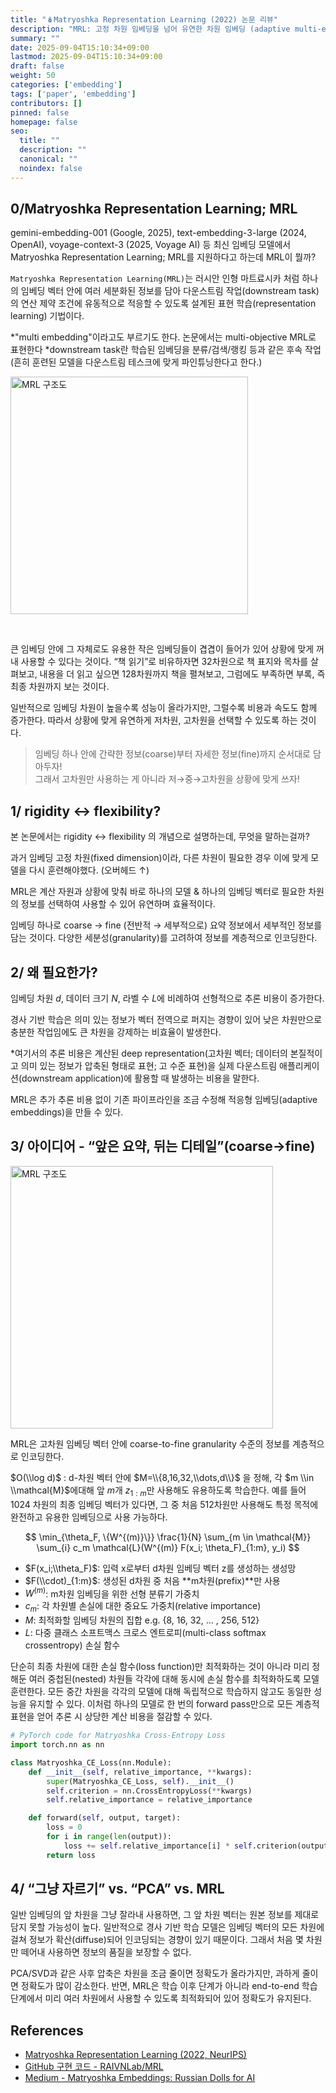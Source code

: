 ```yaml
---
title: "🪆Matryoshka Representation Learning (2022) 논문 리뷰"
description: "MRL: 고정 차원 임베딩을 넘어 유연한 차원 임베딩 (adaptive multi-embedding)"
summary: ""
date: 2025-09-04T15:10:34+09:00
lastmod: 2025-09-04T15:10:34+09:00
draft: false
weight: 50
categories: ['embedding']
tags: ['paper', 'embedding']
contributors: []
pinned: false
homepage: false
seo:
  title: ""
  description: ""
  canonical: ""
  noindex: false
---
```


## 0/Matryoshka Representation Learning; MRL

gemini-embedding-001 (Google, 2025), text-embedding-3-large (2024, OpenAI), voyage-context-3 (2025, Voyage AI) 등 최신 임베딩 모델에서 Matryoshka Representation Learning; MRL를 지원하다고 하는데 MRL이 뭘까?

`Matryoshka Representation Learning(MRL)`는 러시안 인형 마트료시카 처럼 하나의 임베딩  벡터 안에  여러 세분화된 정보를 담아 다운스트림 작업(downstream task)의 연산 제약 조건에 유동적으로 적응할 수 있도록 설계된 표현 학습(representation learning) 기법이다.

*"multi embedding"이라고도 부르기도 한다. 논문에서는 multi-objective MRL로 표현한다
*downstream task란 학습된 임베딩을 분류/검색/랭킹 등과 같은 후속 작업 (흔히 훈련된 모델을 다운스트림 테스크에 맞게 파인튜닝한다고 한다.)

<img src="https://github.com/user-attachments/assets/e235885c-e7be-4231-9b24-2c19cea7595c" alt="MRL 구조도" style="width:380px;height:auto;" />

&nbsp;

큰 임베딩 안에 그 자체로도 유용한 작은 임베딩들이 겹겹이 들어가 있어 상황에 맞게 꺼내 사용할 수 있다는 것이다. “책 읽기”로 비유하자면 32차원으로 책 표지와 목차를 살펴보고, 내용을 더 읽고 싶으면 128차원까지 책을 펼쳐보고, 그럼에도 부족하면 부록, 즉 최종 차원까지 보는 것이다.

일반적으로 임베딩 차원이 높을수록 성능이 올라가지만, 그럴수록 비용과 속도도 함께 증가한다. 따라서 상황에 맞게 유연하게 저차원, 고차원을 선택할 수 있도록 하는 것이다.


> 임베딩 하나 안에 간략한 정보(coarse)부터 자세한 정보(fine)까지 순서대로 담아두자! <br/>
그래서 고차원만 사용하는 게 아니라 저→중→고차원을 상황에 맞게 쓰자!
>

## 1/ rigidity ↔ flexibility?

본 논문에서는 rigidity ↔ flexibility 의 개념으로 설명하는데, 무엇을 말하는걸까?

과거 임베딩 고정 차원(fixed dimension)이라, 다른 차원이 필요한 경우 이에 맞게 모델을 다시 훈련해야했다. (오버헤드 ↑)

MRL은 계산 자원과 상황에 맞춰 바로 하나의 모델 & 하나의 임베딩 벡터로 필요한 차원의 정보를 선택하여 사용할 수 있어 유연하며 효율적이다.

임베딩 하나로 coarse → fine (전반적 → 세부적으로) 요약 정보에서 세부적인 정보를 담는 것이다. 다양한  세분성(granularity)를 고려하여 정보를 계층적으로 인코딩한다.

## 2/ 왜 필요한가?

임베딩 차원 $d$, 데이터 크기 $N$, 라벨 수 $L$에 비례하여 선형적으로 추론 비용이 증가한다.

경사 기반 학습은 의미 있는 정보가 벡터 전역으로 퍼지는 경향이 있어 낮은 차원만으로 충분한 작업임에도 큰 차원을 강제하는 비효율이 발생한다.

*여기서의 추론 비용은 계산된 deep representation(고차원 벡터; 데이터의 본질적이고 의미 있는 정보가 압축된 형태로 표현; 고 수준 표현)을 실제 다운스트림 애플리케이션(downstream application)에 활용할 때 발생하는 비용을 말한다.

MRL은 추가 추론 비용 없이 기존 파이프라인을 조금 수정해 적응형 임베딩(adaptive embeddings)을 만들 수 있다.

## 3/ 아이디어 - “앞은 요약, 뒤는 디테일”(**coarse→fine)**

<img src="https://github.com/user-attachments/assets/5b3e3205-485d-42e1-acd8-d7f2802e9f30" alt="MRL 구조도" style="width:420px;height:auto;" />

MRL은 고차원 임베딩 벡터 안에 coarse-to-fine granularity 수준의 정보를 계층적으로 인코딩한다.

$O(\\log d)$ : d-차원 벡터 안에 $M=\\{8,16,32,\\dots,d\\}$ 을 정해, 각 $m \\in \\mathcal{M}$에대해 앞 $m$개 $z_{1:m}$만 사용해도 유용하도록 학습한다. 예를 들어 1024 차원의 최종 임베딩 벡터가 있다면, 그 중 처음 512차원만 사용해도 특정 목적에 완전하고 유용한 임베딩으로 사용 가능하다.

$$
\min_{\theta_F, \{W^{(m)}\}} \frac{1}{N} \sum_{m \in \mathcal{M}} \sum_{i} c_m \mathcal{L}(W^{(m)} F(x_i; \theta_F)_{1:m}, y_i)
$$

- $F(x_i;\\theta_F)$: 입력 x로부터 d차원 임베딩 벡터 z를 생성하는 생성망
- $F(\\cdot)_{1:m}$:  생성된 d차원 중 처음 **m차원(prefix)**만 사용
- $W^{(m)}$:  m차원 임베딩을 위한 선형 분류기 가중치
- $c_m$:  각 차원별 손실에 대한 중요도 가중치(relative importance)
- $M$:  최적화할 임베딩 차원의 집합 e.g. {8, 16, 32, … , 256, 512}
- $L$:  다중 클래스 소프트맥스 크로스 엔트로피(multi-class softmax crossentropy) 손실 함수

단순히 최종 차원에 대한 손실 함수(loss function)만 최적화하는 것이 아니라 미리 정해둔 여러 중첩된(nested) 차원들 각각에 대해 동시에 손실 함수를 최적화하도록 모델 훈련한다. 모든 중간 차원을 각각의 모델에 대해 독립적으로 학습하지 않고도 동일한 성능을 유지할 수 있다. 이처럼 하나의 모델로 한 번의 forward pass만으로 모든 계층적 표현을 얻어 추론 시 상당한 계산 비용을 절감할 수 있다.

```python
# PyTorch code for Matryoshka Cross-Entropy Loss
import torch.nn as nn

class Matryoshka_CE_Loss(nn.Module):
    def __init__(self, relative_importance, **kwargs):
        super(Matryoshka_CE_Loss, self).__init__()
        self.criterion = nn.CrossEntropyLoss(**kwargs)
        self.relative_importance = relative_importance

    def forward(self, output, target):
        loss = 0
        for i in range(len(output)):
            loss += self.relative_importance[i] * self.criterion(output[i], target)
        return loss
```

## 4/ “그냥 자르기” vs. “PCA” vs. **MRL**

일반 임베딩의 앞 차원을 그냥 잘라내 사용하면, 그 앞 차원 벡터는 원본 정보를 제대로 담지 못할 가능성이 높다. 일반적으로 경사 기반 학습 모델은 임베딩 벡터의 모든 차원에 걸쳐 정보가 확산(diffuse)되어 인코딩되는 경향이 있기 때문이다. 그래서 처음 몇 차원만 떼어내 사용하면 정보의 품질을 보장할 수 없다.

PCA/SVD과 같은 사후 압축은 차원을 조금 줄이면 정확도가 올라가지만, 과하게 줄이면 정확도가 많이 감소한다. 반면, MRL은 학습 이후 단계가 아니라 end-to-end 학습 단계에서 미리 여러 차원에서 사용할 수 있도록 최적화되어 있어 정확도가 유지된다.

## References

- [Matryoshka Representation Learning (2022, NeurIPS)](https://arxiv.org/abs/2205.13147)
- [GitHub 구현 코드 - RAIVNLab/MRL](https://github.com/RAIVNLab/MRL)
- [Medium - Matryoshka Embeddings: Russian Dolls for AI](https://medium.com/@pooja93palod/matryoshka-embeddings-russian-dolls-for-ai-58aa80ae7732)
